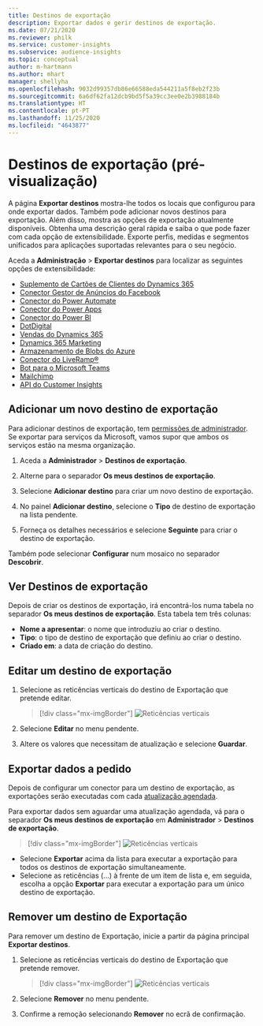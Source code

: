 ```yaml
---
title: Destinos de exportação
description: Exportar dados e gerir destinos de exportação.
ms.date: 07/21/2020
ms.reviewer: philk
ms.service: customer-insights
ms.subservice: audience-insights
ms.topic: conceptual
author: m-hartmann
ms.author: mhart
manager: shellyha
ms.openlocfilehash: 9032d99357db86e66588eda544211a5f8eb2f23b
ms.sourcegitcommit: 6a6df62fa12dcb9bd5f5a39cc3ee0e2b3988184b
ms.translationtype: HT
ms.contentlocale: pt-PT
ms.lasthandoff: 11/25/2020
ms.locfileid: "4643877"
---
```

# <a name="export-destinations-preview"></a>Destinos de exportação (pré-visualização)

A página **Exportar destinos** mostra-lhe todos os locais que configurou para onde exportar dados. Também pode adicionar novos destinos para exportação. Além disso, mostra as opções de exportação atualmente disponíveis. Obtenha uma descrição geral rápida e saiba o que pode fazer com cada opção de extensibilidade. Exporte perfis, medidas e segmentos unificados para aplicações suportadas relevantes para o seu negócio.

Aceda a **Administração** > **Exportar destinos** para localizar as seguintes opções de extensibilidade:

- [Suplemento de Cartões de Clientes do Dynamics 365](customer-card-add-in.md)
- [Conector Gestor de Anúncios do Facebook](export-facebook.md)
- [Conector do Power Automate](export-power-automate.md)
- [Conector do Power Apps](export-power-apps.md)
- [Conector do Power BI](export-power-bi.md)
- [DotDigital](export-dotdigital.md)
- [Vendas do Dynamics 365](export-dynamics365-sales.md)
- [Dynamics 365 Marketing](export-dynamics365-marketing.md)
- [Armazenamento de Blobs do Azure](export-azure-blob-storage.md)
- [Conector do LiveRamp&reg;](export-liveramp.md)
- [Bot para o Microsoft Teams](export-teams-bot.md)
- [Mailchimp](export-mailchimp.md)
- [API do Customer Insights](apis.md)

## <a name="add-a-new-export-destination"></a>Adicionar um novo destino de exportação

Para adicionar destinos de exportação, tem [permissões de administrador](permissions.md). Se exportar para serviços da Microsoft, vamos supor que ambos os serviços estão na mesma organização.

1. Aceda a **Administrador** > **Destinos de exportação**.

1. Alterne para o separador **Os meus destinos de exportação**.

1. Selecione **Adicionar destino** para criar um novo destino de exportação.

1. No painel **Adicionar destino**, selecione o **Tipo** de destino de exportação na lista pendente.

1. Forneça os detalhes necessários e selecione **Seguinte** para criar o destino de exportação.

Também pode selecionar **Configurar** num mosaico no separador **Descobrir**.

## <a name="view-export-destinations"></a>Ver Destinos de exportação

Depois de criar os destinos de exportação, irá encontrá-los numa tabela no separador **Os meus destinos de exportação**. Esta tabela tem três colunas:

- **Nome a apresentar**: o nome que introduziu ao criar o destino.
- **Tipo**: o tipo de destino de exportação que definiu ao criar o destino.
- **Criado em**: a data de criação do destino.

## <a name="edit-an-export-destination"></a>Editar um destino de exportação

1. Selecione as reticências verticais do destino de Exportação que pretende editar.

   > [!div class="mx-imgBorder"]
   > ![Reticências verticais](media/export-destinations-page-ellipsis.png "Reticências verticais")

1. Selecione **Editar** no menu pendente.

1. Altere os valores que necessitam de atualização e selecione **Guardar**.

## <a name="export-data-on-demand"></a>Exportar dados a pedido

Depois de configurar um conector para um destino de exportação, as exportações serão executadas com cada [atualização agendada](system.md#schedule-tab).

Para exportar dados sem aguardar uma atualização agendada, vá para o separador **Os meus destinos de exportação** em **Administrador** > **Destinos de exportação**.

> [!div class="mx-imgBorder"]
> ![Reticências verticais](media/export-destinations-page-ellipsis.png "Reticências verticais")

- Selecione **Exportar** acima da lista para executar a exportação para todos os destinos de exportação simultaneamente.
- Selecione as reticências (...) à frente de um item de lista e, em seguida, escolha a opção **Exportar** para executar a exportação para um único destino de exportação.

## <a name="remove-an-export-destination"></a>Remover um destino de Exportação

Para remover um destino de Exportação, inicie a partir da página principal **Exportar destinos**.

1. Selecione as reticências verticais do destino de Exportação que pretende remover.

   > [!div class="mx-imgBorder"]
   > ![Reticências verticais](media/export-destinations-page-ellipsis.png "Reticências verticais")

2. Selecione **Remover** no menu pendente.

3. Confirme a remoção selecionando **Remover** no ecrã de confirmação.
